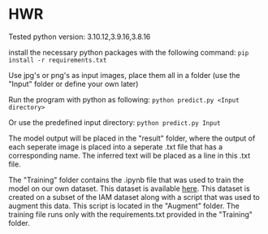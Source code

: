 # HWR

Tested python version: 3.10.12,3.9.16,3.8.16



install the necessary python packages with the following command:
  `pip install -r requirements.txt`

Use jpg's or png's as input images, place them all in a folder (use the "Input" folder or define your own later)


Run the program with python as following:
  `python predict.py <Input directory>`

Or use the predefined input directory:
  `python predict.py Input`

The model output will be placed in the "result" folder, where the output of each seperate image is placed into
a seperate .txt file that has a corresponding name. The inferred text will be placed as a line in this .txt file.

The "Training" folder contains the .ipynb file that was used to train the model on our own dataset. This dataset
is available [here](https://drive.google.com/drive/folders/1110SlSC45GikBDqw-ZZJm22dxpyTCDPg). This dataset is
created on a subset of the IAM dataset along with a script that was used to augment this data. This script is
located in the "Augment" folder. The training file runs only with the requirements.txt provided in the "Training"
folder.
